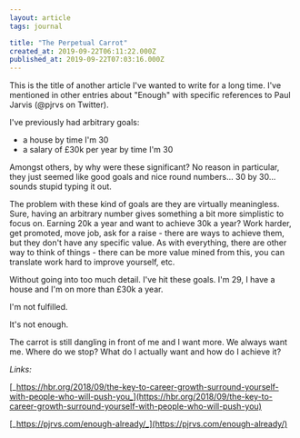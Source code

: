 ```yaml
---
layout: article
tags: journal

title: "The Perpetual Carrot"
created_at: 2019-09-22T06:11:22.000Z
published_at: 2019-09-22T07:03:16.000Z
---
```

This is the title of another article I've wanted to write for a long time. I've mentioned in other entries about "Enough" with specific references to Paul Jarvis (@pjrvs on Twitter).

I've previously had arbitrary goals:

* a house by time I'm 30
* a salary of £30k per year by time I'm 30

Amongst others, by why were these significant? No reason in particular, they just seemed like good goals and nice round numbers... 30 by 30... sounds stupid typing it out.

The problem with these kind of goals are they are virtually meaningless. Sure, having an arbitrary number gives something a bit more simplistic to focus on. Earning 20k a year and want to achieve 30k a year? Work harder, get promoted, move job, ask for a raise - there are ways to achieve them, but they don't have any specific value. As with everything, there are other way to think of things - there can be more value mined from this, you can translate work hard to improve yourself, etc.

Without going into too much detail. I've hit these goals. I'm 29, I have a house and I'm on more than £30k a year.

I'm not fulfilled.

It's not enough.

The carrot is still dangling in front of me and I want more. We always want me. Where do we stop? What do I actually want and how do I achieve it?

_Links:_

[_https://hbr.org/2018/09/the-key-to-career-growth-surround-yourself-with-people-who-will-push-you_](https://hbr.org/2018/09/the-key-to-career-growth-surround-yourself-with-people-who-will-push-you)

[_https://pjrvs.com/enough-already/_](https://pjrvs.com/enough-already/)
